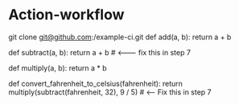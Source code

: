 # Action-workflow
git clone git@github.com:<yourGitID>/example-ci.git
def add(a, b):
    return a + b

def subtract(a, b):
    return a + b  # <--- fix this in step 7

def multiply(a, b):
    return a * b

def convert_fahrenheit_to_celsius(fahrenheit):
    return multiply(subtract(fahrenheit, 32), 9 / 5) # <-- Fix this in step 7
